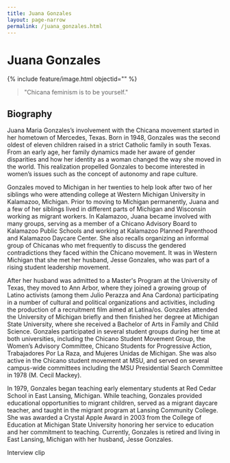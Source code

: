 ```yaml
---
title: Juana Gonzales
layout: page-narrow
permalink: /juana_gonzales.html
---
```

# Juana Gonzales

{% include feature/image.html objectid="" %}

>"Chicana feminism is to be yourself." 

## Biography

Juana Maria Gonzales’s involvement with the Chicana movement started in her hometown of Mercedes, Texas. Born in 1948, Gonzales was the second oldest of eleven children raised in a strict Catholic family in south Texas. From an early age, her family dynamics made her aware of gender disparities and how her identity as a woman changed the way she moved in the world. This realization propelled Gonzales to become interested in women’s issues such as the concept of autonomy and rape culture.

Gonzales moved to Michigan in her twenties to help look after two of her siblings who were attending college at Western Michigan University in Kalamazoo, Michigan. Prior to moving to Michigan permanently, Juana and a few of her siblings lived in different parts of Michigan and Wisconsin working as migrant workers. In Kalamazoo, Juana became involved with many groups, serving as a member of a Chicano Advisory Board to Kalamazoo Public Schools and working at Kalamazoo Planned Parenthood and Kalamazoo Daycare Center. She also recalls organizing an informal group of Chicanas who met frequently to discuss the gendered contradictions they faced within the Chicano movement. It was in Western Michigan that she met her husband, Jesse Gonzales, who was part of a rising student leadership movement.

After her husband was admitted to a Master's Program at the University of Texas, they moved to Ann Arbor, where they joined a growing group of Latino activists (among them Julio Perazza and Ana Cardona) participating in a number of cultural and political organizations and activities, including the production of a recruitment film aimed at Latina/os. Gonzales attended the University of Michigan briefly and then finished her degree at Michigan State University, where she received a Bachelor of Arts in Family and Child Science. Gonzales participated in several student groups during her time at both universities, including the Chicano Student Movement Group, the Women’s Advisory Committee, Chicano Students for Progressive Action, Trabajadores Por La Raza, and Mujeres Unidas de Michigan. She was also active in the Chicano student movement at MSU, and served on several campus-wide committees including the MSU Presidential Search Committee in 1978 (M. Cecil Mackey).

In 1979, Gonzales began teaching early elementary students at Red Cedar School in East Lansing, Michigan. While teaching, Gonzales provided educational opportunities to migrant children, served as a migrant daycare teacher, and taught in the migrant program at Lansing Community College. She was awarded a Crystal Apple Award in 2003 from the College of Education at Michigan State University honoring her service to education and her commitment to teaching. Currently, Gonzales is retired and living in East Lansing, Michigan with her husband, Jesse Gonzales.

Interview clip
